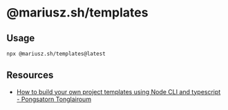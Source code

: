 # @mariusz.sh/templates

## Usage

```sh
npx @mariusz.sh/templates@latest
```

## Resources

- [How to build your own project templates using Node CLI and typescript - Pongsatorn Tonglairoum](https://medium.com/@pongsatt/how-to-build-your-own-project-templates-using-node-cli-c976d3109129)
